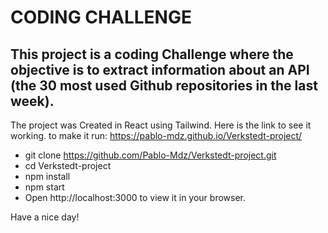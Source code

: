 # CODING CHALLENGE

## This project is a coding Challenge where the objective is to extract information about an API (the 30 most used Github repositories in the last week).

The project was Created in React using Tailwind. Here is the link to see it working.
to make it run: https://pablo-mdz.github.io/Verkstedt-project/

-   git clone https://github.com/Pablo-Mdz/Verkstedt-project.git
-   cd Verkstedt-project
-   npm install
-   npm start
-   Open http://localhost:3000 to view it in your browser.

Have a nice day!
